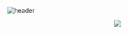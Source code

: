 ![header](https://capsule-render.vercel.app/api?type=transparent&color=_#8fbea5&height=300&section=header&text=Welcome%20Here&fontSize=90)

<p align="center">
<a href="https://www.instagram.com/in_ung92/">
<img src="https://img.shields.io/badge/-instagram-blueviolet">
</p>
